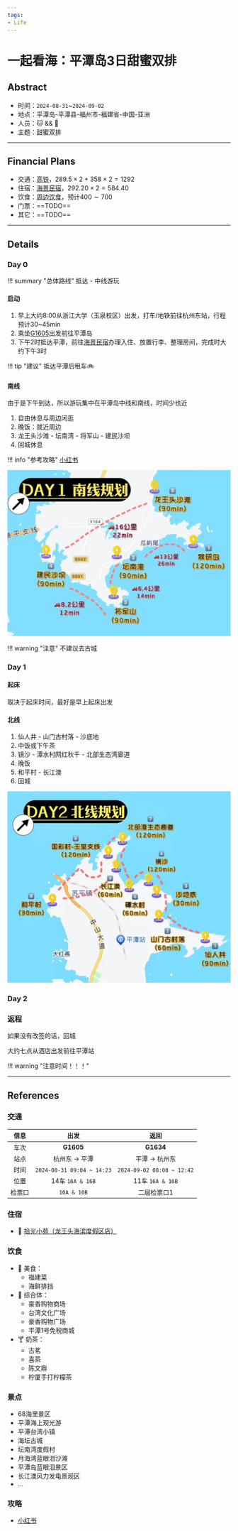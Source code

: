 ```yaml
---
tags:
- Life
---
```


# 一起看海：平潭岛3日甜蜜双排

## Abstract

- 时间：`2024-08-31`~`2024-09-02`
- 地点：平潭岛-平潭县-福州市-福建省-中国-亚洲
- 人员：🐱 && 🦭
- 主题：甜蜜双排

---

## Financial Plans

- 交通：[高铁](20240831.md#交通)，$289.5\times2+358\times2=1292$
- 住宿：[海景民宿](20240831.md#住宿)，$292.20\times2=584.40$
- 饮食：[周边饮食](20240831.md#饮食)，预计$400\sim700$
- 门票：==TODO==
- 其它：==TODO==

---

## Details

### Day 0

!!! summary "总体路线"
    抵达 - 中线游玩

#### 启动

1. 早上大约8:00从浙江大学（玉泉校区）出发，打车/地铁前往杭州东站，行程预计30~45min
2. 乘坐[G1605](20240831.md#交通)出发前往平潭岛
3. 下午2时抵达平潭，前往[海景民宿](20240831.md#住宿)办理入住、放置行李、整理房间，完成时大约下午3时

!!! tip "建议"
    抵达平潭后租车🚲

#### 南线

由于是下午到达，所以游玩集中在平潭岛中线和南线，时间少也近

1. 自由休息与周边闲逛
2. 晚饭：就近周边
3. 龙王头沙滩 - 坛南湾 - 将军山 - 建民沙坝
4. 回城休息

!!! info "参考攻略"
    [小红书](http://xhslink.com/C/X8tEjk)

![Day 0路线](assets/南线规划.jpg)

!!! warning "注意"
    不建议去古城

### Day 1

#### 起床

取决于起床时间，最好是早上起床出发

#### 北线

1. 仙人井 - 山门古村落 - 沙底地
2. 中饭或下午茶
3. 镜沙 - 潭水村网红秋千 - 北部生态湾廊道
4. 晚饭
5. 和平村 - 长江澳
6. 回城

![](assets/北线规划.jpg)

### Day 2

### 返程

如果没有改签的话，回城

大约七点从酒店出发前往平潭站

!!! warning "注意时间！！！"

---

## References

### 交通

| 信息  | 出发                         |             返回             |
| :-: | :------------------------: | :------------------------: |
| 车次  | **G1605**                  |         **G1634**          |
| 站点  | 杭州东 -> 平潭                  |         平潭 -> 杭州东          |
| 时间  | `2024-08-31 09:04 ~ 14:23` | `2024-09-02 08:08 ~ 12:42` |
| 位置  | 14车 `16A & 16B`            |      11车 `16A & 16B`       |
| 检票口 | `10A & 10B`                |           二层检票口1           |

### 住宿

- 📌 [拾光小苑（龙王头海滨度假区店）](https://map.qq.com/?addr=%E7%A6%8F%E5%BB%BA%E7%9C%81%E7%A6%8F%E5%B7%9E%E5%B8%82%E5%B9%B3%E6%BD%AD%E5%8E%BF%E5%90%91%E5%AD%A6%E8%B7%AF%E4%B8%8E%E6%B5%B7%E5%9D%9B%E4%B8%9C%E8%B7%AF%E4%BA%A4%E5%8F%89%E5%8F%A3%E4%B8%9C%E5%8D%97%E6%96%B9%E5%90%9130%E7%B1%B3%E5%B7%A6%E5%8F%B3&isopeninfowin=1&markertype=1&name=%E6%8B%BE%E5%85%89%E5%B0%8F%E8%8B%91%28%E9%BE%99%E7%8E%8B%E5%A4%B4%E6%B5%B7%E6%BB%A8%E5%BA%A6%E5%81%87%E5%8C%BA%E5%BA%97%29&pointx=119.803&pointy=25.4937&ref=WeChat&type=marker)

### 饮食

- 🍗 美食：
	- 福建菜
	- 海鲜排挡
- 🛒 综合体：
	- 豪香购物商场
	- 台湾文化广场
	- 豪香购物广场
	- 平潭1号免税商城
- 🍸 奶茶：
	- 古茗
	- 喜茶
	- 陈文鼎
	- 柠厦手打柠檬茶

### 景点

- 68海里景区
- 平潭海上观光游
- 平潭台湾小镇
- 海坛古城
- 坛南湾度假村
- 月海湾蓝眼泪沙滩
- 平潭岛蓝眼泪景区
- 长江澳风力发电景观区
- ...

### 攻略

-  [小红书](http://xhslink.com/C/X8tEjk)
